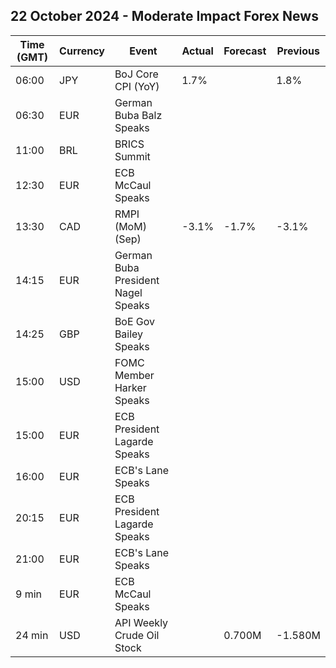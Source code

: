 ## 22 October 2024 - Moderate Impact Forex News

| Time (GMT) | Currency | Event | Actual | Forecast | Previous |
|------|----------|-------|--------|----------|----------|
| 06:00 | JPY | BoJ Core CPI (YoY) | 1.7% |  | 1.8% |
| 06:30 | EUR | German Buba Balz Speaks |  |  |  |
| 11:00 | BRL | BRICS Summit |  |  |  |
| 12:30 | EUR | ECB McCaul Speaks |  |  |  |
| 13:30 | CAD | RMPI (MoM) (Sep) | -3.1% | -1.7% | -3.1% |
| 14:15 | EUR | German Buba President Nagel Speaks |  |  |  |
| 14:25 | GBP | BoE Gov Bailey Speaks |  |  |  |
| 15:00 | USD | FOMC Member Harker Speaks |  |  |  |
| 15:00 | EUR | ECB President Lagarde Speaks |  |  |  |
| 16:00 | EUR | ECB's Lane Speaks |  |  |  |
| 20:15 | EUR | ECB President Lagarde Speaks |  |  |  |
| 21:00 | EUR | ECB's Lane Speaks |  |  |  |
| 9 min | EUR | ECB McCaul Speaks |  |  |  |
| 24 min | USD | API Weekly Crude Oil Stock |  | 0.700M | -1.580M |
